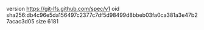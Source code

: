 version https://git-lfs.github.com/spec/v1
oid sha256:db4c96e5da156497c2377c7df5d98499d8bbeb03fa0ca381a3e47b27acac3d05
size 6181
